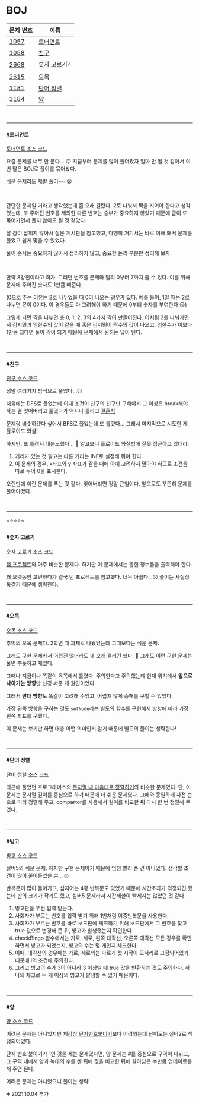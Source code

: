 # BOJ

| 문제 번호                                    | 이름                         |
| -------------------------------------------- | ---------------------------- |
| [1057](https://www.acmicpc.net/problem/1057) | [토너먼트](#토너먼트)        |
| [1058](https://www.acmicpc.net/problem/1058) | [친구](#친구)                |
| [2668](https://www.acmicpc.net/problem/2668) | [숫자 고르기](#숫자-고르기)⭐ |
| [2615](https://www.acmicpc.net/problem/2615) | [오목](#오목)                |
| [1181](https://www.acmicpc.net/problem/1181) | [단어 정렬](#단어-정렬)      |
| [3184](https://www.acmicpc.net/problem/3184) | [양](#양)                    |

<br>

<hr>

#### #토너먼트

[토너먼트 소스 코드](https://github.com/hjyeon-n/Algorithm_study/blob/master/BOJ/2020.12/Solution_1057.java)

요즘 문제를 너무 안 푼다... 😖 지금부터 문제를 많이 풀어봤자 얼마 안 될 것 같아서 이번 달은 BOJ로 풀이를 묶어봤다.

쉬운 문제라도 제발 풀어~~ 😫

<br>

간단한 문제일 거라고 생각했는데 좀 오래 걸렸다. 2로 나눠서 짝을 지어야 한다고 생각했는데, 또 주어진 번호를 제외한 다른 번호는 승부가 중요하지 않았기 때문에 굳이 또 묶어가면서 풀지 않아도 될 것 같았다.

잘 감이 잡히지 않아서 질문 게시판을 참고했고, 다행히 거기서는 바로 이해 돼서 문제를 풀었고 쉽게 맞을 수 있었다.

풀이 순서는 중요하지 않아서 정리하지 않고, 중요한 논리 부분만 정리해 보자.

<br>

만약 8강전이라고 하자. 그러면 번호를 문제와 달리 0부터 7까지 줄 수 있다. 이를 위해 문제에 주어진 숫자도 1만큼 빼준다.

(0으로 주는 이유는 2로 나누었을 때 0이 나오는 경우가 있다. 예를 들어, 1일 때는 2로 나누면 몫이 0이다. 이 경우들도 다 고려해야 하기 때문에 0부터 숫자를 부여한다 😏)

그렇게 되면 짝을 나누면 총 0, 1, 2, 3의 4가지 짝이 만들어진다. 이처럼 2를 나눠가면서 김지민과 임한수의 값이 같을 때 혹은 김지민이 짝수의 값이 나오고, 임한수가 이보다 1만큼 크다면 둘이 짝이 되기 때문에 문제에서 원하는 답이 된다.

<br>

<hr>

#### #친구

[친구 소스 코드](https://github.com/hjyeon-n/Algorithm_study/blob/master/BOJ/2020.12/Solution_1058.java)

정말 여러가지 방식으로 풀었다...😐

처음에는 DFS로 풀었는데 이때 조건이 친구의 친구만 구해야지 그 이상은 break해야 하는 걸 잊어버리고 풀었다가 역시나 틀리고 [결혼식](https://github.com/hjyeon-n/Algorithm_study/blob/master/BOJ/2020.09/Solution_5567.java)

문제랑 비슷하겠다 싶어서 BFS로 풀었는데 또 틀렸다... 그래서 마지막으로 시도한 게 플로이드 와샬!

하지만, 또 틀려서 대분노했다... 🤯 알고보니 플로이드 와샬법에 잘못 접근하고 있더라.

1. 거리가 있는 것 말고는 다른 거리는 INF로 설정해 줘야 한다.
2. 이 문제의 경우, x좌표와 y 좌표가 같을 때에 아예 고려하지 말아야 하므로 조건을 따로 두어 0을 표시한다.

오랜만에 이런 문제를 푸는 것 같다. 잊어버리면 정말 큰일이다. 앞으로도 꾸준히 문제를 풀어야겠다.

<br>

<hr>

⭐⭐⭐⭐⭐

#### #숫자 고르기

[숫자 고르기 소스 코드](https://github.com/hjyeon-n/Algorithm_study/blob/master/BOJ/2020.12/Solution_2668.java)

[텀 프로젝트](https://github.com/hjyeon-n/Algorithm_study/blob/master/BOJ/2020.11/Solution_9466.java)와 아주 비슷한 문제다. 하지만 이 문제에서는 뽑힌 정수들을 출력해야 한다. 

꽤 오랫동안 고민하다가 결국 텀 프로젝트를 참고했다. 너무 아쉽다...😢 풀이는 사실상 똑같기 때문에 생략한다.

<br>

<hr>

#### #오목

[오목 소스 코드](https://github.com/hjyeon-n/Algorithm_study/blob/master/BOJ/2020.12/Solution_2615.java)

추억의 오목 문제다. 2학년 때 과제로 나왔었는데 그때보다는 쉬운 문제.

그래도 구현 문제라서 어렵진 않더라도 꽤 오래 걸리긴 했다. 👻 그래도 이런 구현 문제는 풀면 뿌듯하고 재밌다. 

그때나 지금이나 똑같이 육목에서 틀렸다. 주의한다고 주의했는데 현재 위치에서 **앞으로 나아가는 방향**만 신경 써준 게 원인이었다.

그래서 **반대 방향**도 똑같이 고려해 주었고, 어렵지 않게 승패를 구할 수 있었다.

가장 왼쪽 방향을 구하는 것도 `setNode`라는 별도의 함수를 구현해서 방향에 따라 가장 왼쪽 좌표를 구했다.

이 문제는 보기만 하면 대충 어떤 의미인지 알기 때문에 별도의 풀이는 생략한다! 

<br>

<hr>

#### #단어 정렬

[단어 정렬 소스 코드](https://github.com/hjyeon-n/Algorithm_study/blob/master/BOJ/2020.12/Solution_1181.java)

최근에 풀었던 프로그래머스의 [문자열 내 마음대로 정렬하기](https://github.com/hjyeon-n/Algorithm_study/blob/master/Problem%20Solving/2020.12/Programmers.md#%EB%AC%B8%EC%9E%90%EC%97%B4-%EB%82%B4-%EB%A7%88%EC%9D%8C%EB%8C%80%EB%A1%9C-%EC%A0%95%EB%A0%AC%ED%95%98%EA%B8%B0)와 비슷한 문제였다. 단, 이 문제는 문자열 길이를 중심으로 하기 때문에 더 쉬운 문제였다. 그때와 동일하게 사전 순으로 미리 정렬해 주고, compartor를 사용해서 길이를 비교한 뒤 다시 한 번 정렬해 주었다.

<br>

<hr>

#### #빙고

[빙고 소스 코드](https://github.com/hjyeon-n/Algorithm_study/blob/master/BOJ/2020.12/Solution_2578.java)

실버5의 쉬운 문제. 하지만 구현 문제이기 때문에 엄청 빨리 푼 건 아니었다. 생각할 조건이 많이 줄어들었을 뿐... 🙄

반복문이 많이 들어가고, 심지어는 4중 반복문도 있었기 때문에 시간초과가 걱정되긴 했는데 판의 크기가 작기도 했고, 실버5 문제라서 시간제한이 빡세지는 않았던 것 같다.

1. 빙고판을 우선 입력 받는다.
2. 사회자가 부르는 번호를 입력 받기 위해 1번처럼 이중반복문을 사용한다.
3. 사회자가 부르는 번호를 바로 보드판에 체크하기 위해 보드판에서 그 번호를 찾고 true 값으로 변경해 준 뒤, 빙고가 발생했는지 확인한다.
4. checkBingo 함수에서는 가로, 세로, 왼쪽 대각선, 오른쪽 대각선 모든 경우를 확인하면서 빙고가 되었는지, 빙고의 수는 몇 개인지 체크한다.
5. 이때, 대각선의 경우에는 가로, 세로와는 다르게 첫 시작이 모서리로 고정되어있기 때문에 i의 조건에 주의한다.
6. 그리고 빙고의 수가 3이 아니라 3 이상일 때 true 값을 반환하는 것도 주의한다. 하나의 체크로 두 개 이상의 빙고가 발생할 수 있기 때문이다.

<br>

<hr>

#### #양

[양 소스 코드](https://github.com/hjyeon-n/Algorithm_study/tree/master/BOJ/2020.12/Solution_3184)

어려운 문제는 아니었지만 체감상 [단지번호붙이기](https://www.acmicpc.net/problem/2667)보다 어려웠는데 난이도는 실버2로 책정되어있다.

단지 번호 붙이기가 1인 것을 세는 문제였다면, 양 문제는 #를 중심으로 구역이 나뉘고, 그 구역 내에서 양과 늑대의 수를 센 뒤에 값을 비교한 뒤에 살아남은 수만큼 업데이트를 해 주면 된다.

어려운 문제는 아니었으니 풀이는 생략!

➕ 2021.10.04 추가
